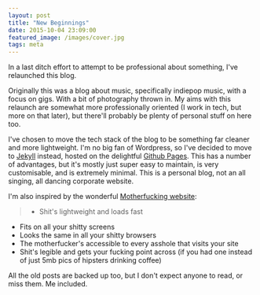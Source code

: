 ```yaml
---
layout: post
title: "New Beginnings"
date: 2015-10-04 23:09:00
featured_image: /images/cover.jpg
tags: meta
---
```


In a last ditch effort to attempt to be professional about something, I've relaunched this blog.

Originally this was a blog about music, specifically indiepop music, with a focus on gigs. With a bit of photography thrown in. My aims with this relaunch are somewhat more professionally oriented (I work in tech, but more on that later), but there'll probably be plenty of personal stuff on here too.

I've chosen to move the tech stack of the blog to be something far cleaner and more lightweight. I'm no big fan of Wordpress, so I've decided to move to [Jekyll](http://jekyllrb.com/) instead, hosted on the delightful [Github Pages](https://pages.github.com/). This has a number of advantages, but it's mostly just super easy to maintain, is very customisable, and is extremely minimal. This is a personal blog, not an all singing, all dancing corporate website.

I'm also inspired by the wonderful [Motherfucking website](http://motherfuckingwebsite.com/):

> - Shit's lightweight and loads fast
- Fits on all your shitty screens
- Looks the same in all your shitty browsers
- The motherfucker's accessible to every asshole that visits your site
- Shit's legible and gets your fucking point across (if you had one instead of just 5mb pics of hipsters drinking coffee)

All the old posts are backed up too, but I don't expect anyone to read, or miss them. Me included.
